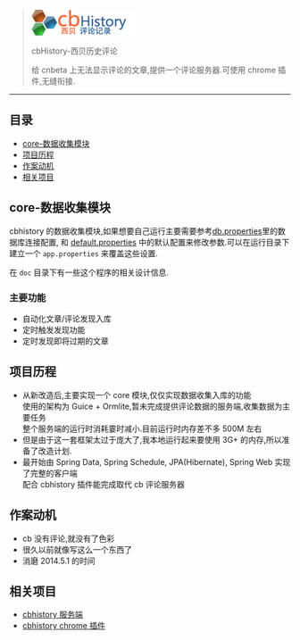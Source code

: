 > ![cbHistory-西贝历史评论插件](https://raw.githubusercontent.com/wenerme/cbhistory-extension/master/images/title.png)
>
> cbHistory-西贝历史评论
>
> 给 cnbeta 上无法显示评论的文章,提供一个评论服务器.可使用 chrome 插件,无缝衔接.

---

目录
----

- [core-数据收集模块](#core-数据收集模块)
- [项目历程](#项目历程)
- [作案动机](#作案动机)
- [相关项目](#相关项目)

core-数据收集模块
------------

cbhistory 的数据收集模块,如果想要自己运行主要需要参考[db.properties]里的数据库连接配置,
和 [default.properties] 中的默认配置来修改参数.可以在运行目录下建立一个 `app.properties`
来覆盖这些设置.

在 `doc` 目录下有一些这个程序的相关设计信息.

### 主要功能

* 自动化文章/评论发现入库
* 定时触发发现功能
* 定时发现即将过期的文章

项目历程
-----

* 从新改造后,主要实现一个 core 模块,仅仅实现数据收集入库的功能  
	使用的架构为 Guice + Ormlite,暂未完成提供评论数据的服务端,收集数据为主要任务  
	整个服务端的运行时消耗霎时减小.目前运行时内存差不多 500M 左右
* 但是由于这一套框架太过于庞大了,我本地运行起来要使用 3G+ 的内存,所以准备了改造计划.
* 最开始由 Spring Data, Spring Schedule, JPA(Hibernate), Spring Web 实现了完整的客户端  
	配合 cbhistory 插件能完成取代 cb 评论服务器


作案动机
-------

* cb 没有评论,就没有了色彩
* 很久以前就像写这么一个东西了
* 消磨 2014.5.1 的时间

相关项目
--------
* [cbhistory 服务端](https://github.com/wenerme/cbhistory)
* [cbhistory chrome 插件](https://github.com/wenerme/cbhistory-extension)

 [db.properties]:https://github.com/wenerme/cbhistory/blob/master/core/src/main/resources/db.properties
 [default.properties]:https://github.com/wenerme/cbhistory/blob/master/core/src/main/resources/default.properties
 [pom.xml]:https://github.com/wenerme/cbhistory/blob/master/pom.xml
 
